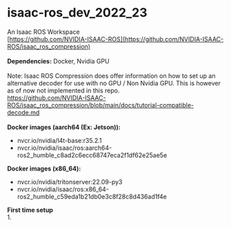 # isaac-ros_dev_2022_23
An Isaac ROS Workspace
<br>
[https://github.com/NVIDIA-ISAAC-ROS](https://github.com/NVIDIA-ISAAC-ROS/isaac_ros_compression)
<br>
<br>
**Dependencies:** Docker, Nvidia GPU
<br>
<br>
Note: Isaac ROS Compression does offer information on how to set up an alternative decoder
for use with no GPU / Non Nvidia GPU. This is however as of now not implemented in this repo.
<br>
https://github.com/NVIDIA-ISAAC-ROS/isaac_ros_compression/blob/main/docs/tutorial-compatible-decode.md
<br>
<br>
**Docker images (aarch64 (Ex: Jetson)):**
* nvcr.io/nvidia/l4t-base:r35.2.1
* nvcr.io/nvidia/isaac/ros:aarch64-ros2_humble_c8ad2c6ecc68747eca2f1df62e25ae5e


**Docker images (x86_64):**
* nvcr.io/nvidia/tritonserver:22.09-py3
* nvcr.io/nvidia/isaac/ros:x86_64-ros2_humble_c59eda1b21db0e3c8f28c8d436ad1f4e


**First time setup**
<br>
1. 
